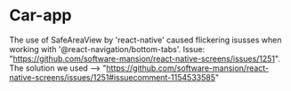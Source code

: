 # Car-app

The use of SafeAreaView by 'react-native' caused flickering isusses when working with '@react-navigation/bottom-tabs'. Issue: "https://github.com/software-mansion/react-native-screens/issues/1251". The solution we used --> "https://github.com/software-mansion/react-native-screens/issues/1251#issuecomment-1154533585" 
